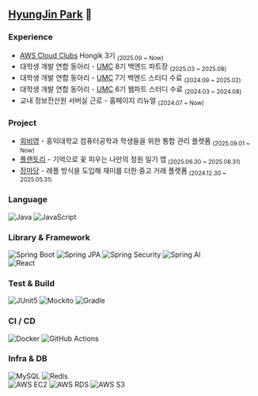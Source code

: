 ## [HyungJin Park](https://www.notion.so/26ac5a7d10ae81789395d171b3f3b524?source=copy_link) 🙂

### Experience
- [AWS Cloud Clubs](https://builder.aws.com/connect/community/cloud-clubs) Hongik 3기 <sub> (2025.09 ~ Now)</sub>
- 대학생 개발 연합 동아리 - [UMC](https://umc.makeus.in/) 8기 백엔드 파트장 <sub> (2025.03 ~ 2025.08)</sub>
- 대학생 개발 연합 동아리 - [UMC](https://umc.makeus.in/) 7기 백엔드 스터디 수료 <sub> (2024.09 ~ 2025.02)</sub>
- 대학생 개발 연합 동아리 - [UMC](https://umc.makeus.in/) 6기 웹파트 스터디 수료 <sub> (2024.03 ~ 2024.08)</sub>
- 교내 정보전산원 서버실 근로 - 홈페이지 리뉴얼 <sub> (2024.07 ~ Now)</sub>

### Project
- [회비영](https://github.com/heavyYoung2/BE) - 홍익대학교 컴퓨터공학과 학생들을 위한 통합 관리 플랫폼<sub> (2025.09.01 ~ Now)</sub>
- [플랜토리](https://github.com/UMC-Plantory/Spring) - 기억으로 꽃 피우는 나만의 정원 일기 앱<sub> (2025.06.30 ~ 2025.08.31)</sub>
- [장마당](https://github.com/JMarketYard/Back-end) - 래플 방식을 도입해 재미를 더한 중고 거래 플랫폼<sub> (2024.12.30 ~ 2025.05.31)</sub>


### Language
![Java](https://img.shields.io/badge/Java-ED8B00?style=flat&logo=openjdk&logoColor=white)
![JavaScript](https://img.shields.io/badge/JavaScript-F7DF1E?style=flat&logo=javascript&logoColor=black)

### Library & Framework
![Spring Boot](https://img.shields.io/badge/Spring%20Boot-6DB33F?style=flat&logo=springboot&logoColor=white)
![Spring JPA](https://img.shields.io/badge/Spring%20JPA-6DB33F?style=flat&logo=spring&logoColor=white)
![Spring Security](https://img.shields.io/badge/Spring%20Security-6DB33F?style=flat&logo=springsecurity&logoColor=white)
![Spring AI](https://img.shields.io/badge/Spring%20AI-6DB33F?style=flat&logo=spring&logoColor=white)  
![React](https://img.shields.io/badge/React-20232a?style=flat&logo=react&logoColor=61DAFB)

### Test & Build
![JUnit5](https://img.shields.io/badge/JUnit5-25A162?style=flat&logo=junit5&logoColor=white)
![Mockito](https://img.shields.io/badge/Mockito-4B32C3?style=flat)
![Gradle](https://img.shields.io/badge/Gradle-02303A?style=flat&logo=gradle&logoColor=white)

### CI / CD
![Docker](https://img.shields.io/badge/Docker-2496ED?style=flat&logo=docker&logoColor=white)
![GitHub Actions](https://img.shields.io/badge/GitHub%20Actions-2088FF?style=flat&logo=githubactions&logoColor=white)

### Infra & DB
![MySQL](https://img.shields.io/badge/MySQL-4479A1?style=flat&logo=mysql&logoColor=white)
![Redis](https://img.shields.io/badge/Redis-DC382D?style=flat&logo=redis&logoColor=white)  
![AWS EC2](https://img.shields.io/badge/AWS%20EC2-FF9900?style=flat&logo=amazonec2&logoColor=white)
![AWS RDS](https://img.shields.io/badge/AWS%20RDS-FF9900?style=flat&logo=amazonrds&logoColor=white)
![AWS S3](https://img.shields.io/badge/AWS%20S3-FF9900?style=flat&logo=amazons3&logoColor=white)
